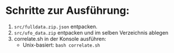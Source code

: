 # Schritte zur Ausführung:
1. ```src/fulldata.zip.json``` entpacken.
2. ```src/ufo_data.zip``` entpacken und im selben Verzeichnis ablegen
3. correlate.sh in der Konsole ausführen:
      - Unix-basiert: ```bash correlate.sh ```
  
